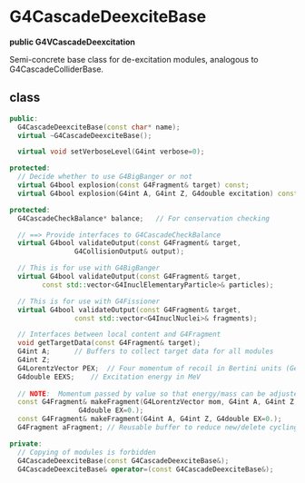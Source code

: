<!-- G4CascadeDeexciteBase.md --- 
;; 
;; Description: 
;; Author: Hongyi Wu(吴鸿毅)
;; Email: wuhongyi@qq.com 
;; Created: 六 9月  1 12:12:28 2018 (+0800)
;; Last-Updated: 六 9月  1 12:13:55 2018 (+0800)
;;           By: Hongyi Wu(吴鸿毅)
;;     Update #: 1
;; URL: http://wuhongyi.cn -->

# G4CascadeDeexciteBase

**public G4VCascadeDeexcitation**

Semi-concrete base class for de-excitation modules, analogous to G4CascadeColliderBase.

## class

```cpp
public:
  G4CascadeDeexciteBase(const char* name);
  virtual ~G4CascadeDeexciteBase();

  virtual void setVerboseLevel(G4int verbose=0);

protected:
  // Decide whether to use G4BigBanger or not
  virtual G4bool explosion(const G4Fragment& target) const;
  virtual G4bool explosion(G4int A, G4int Z, G4double excitation) const;

protected:
  G4CascadeCheckBalance* balance;	// For conservation checking

  // ==> Provide interfaces to G4CascadeCheckBalance
  virtual G4bool validateOutput(const G4Fragment& target,
				G4CollisionOutput& output);

  // This is for use with G4BigBanger
  virtual G4bool validateOutput(const G4Fragment& target,
		const std::vector<G4InuclElementaryParticle>& particles);

  // This is for use with G4Fissioner
  virtual G4bool validateOutput(const G4Fragment& target,
				const std::vector<G4InuclNuclei>& fragments);

  // Interfaces between local content and G4Fragment
  void getTargetData(const G4Fragment& target);
  G4int A;		// Buffers to collect target data for all modules
  G4int Z;
  G4LorentzVector PEX;	// Four momentum of recoil in Bertini units (GeV)
  G4double EEXS;	// Excitation energy in MeV
  
  // NOTE:  Momentum passed by value so that energy/mass can be adjusted
  const G4Fragment& makeFragment(G4LorentzVector mom, G4int A, G4int Z,
				 G4double EX=0.);
  const G4Fragment& makeFragment(G4int A, G4int Z, G4double EX=0.);
  G4Fragment aFragment;	// Reusable buffer to reduce new/delete cycling

private:
  // Copying of modules is forbidden
  G4CascadeDeexciteBase(const G4CascadeDeexciteBase&);
  G4CascadeDeexciteBase& operator=(const G4CascadeDeexciteBase&);
```

<!-- G4CascadeDeexciteBase.md ends here -->

